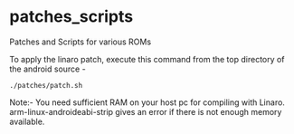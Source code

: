 patches_scripts
===============

Patches and Scripts for various ROMs

To apply the linaro patch, execute this command from the top directory of the android source - 

<code>./patches/patch.sh</code>

Note:- You need sufficient RAM on your host pc for compiling with Linaro.
arm-linux-androideabi-strip gives an error if there is not enough memory available.
